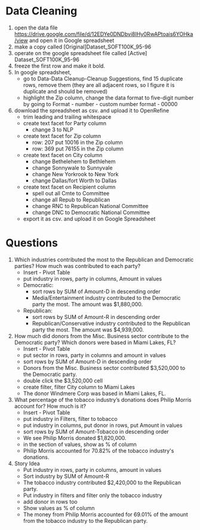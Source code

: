 # Data Cleaning
1. open the data file https://drive.google.com/file/d/12EDYe0DNDbvi8IHy0RwAPtoais6YOHka/view and open it in Google spreadsheet
2. make a copy called [Original]Dataset_SOFT100K_95-96
3. operate on the google spreadsheet file called [Active] Dataset_SOFT100K_95-96
4. freeze the first row and make it bold.
5. In google spreadsheet, 
   * go to Data-Data Cleanup-Cleanup Suggestions, find 15 duplicate rows, remove them (they are all adjacent rows, so I figure it is duplicate and should be removed) 
   *  highlight the Zip column, change the data format to five-digit number by going to Format - number - custom number format - 00000
6. download the spreadsheet as csv. and upload it to OpenRefine
   * trim leading and trailing whitespace
   * create text facet for Party column
     * change 3 to NLP
   * create text facet for Zip column
     *  row: 207 put 10016 in the Zip column
     *  row: 369 put 76155 in the Zip column
   * create text facet on City column
     * change Bethelehem to Bethlehem
     * change Sonnywale to Sunnyvale
     * change New Yorkrook to New York
     * change Dallas/fort Worth to Dallas
   * create text facet on Recipient column
     * spell out all Cmte to Committee
     * change all Repub to Republican
     * change RNC to Republican National Committee
     * change DNC to Democratic National Committee
   * export it as csv. and upload it on Google Spreadsheet

# Questions
1. Which industries contributed the most to the Republican and Democratic parties? How much was contributed to each party?
   * Insert - Pivot Table
   * put industry in rows, party in columns, Amount in values
   * Democratic:
     * sort rows by SUM of Amount-D in descending order
     * Media/Entertainment industry contributed to the Democratic party the most. The amount was $1,880,000.
   * Republican:  
     * sort rows by SUM of Amount-R in descending order
     * Republican/Conservative industry contributed to the Republican party the most. The amount was $4,939,000.  
2. How much did donors from the Misc. Business sector contribute to the Democratic party? Which donors were based in Miami Lakes, FL?
   * Insert - Pivot Table
   * put sector in rows, party in columns and amount in values
   * sort rows by SUM of Amount-D in descending order
   * Donors from the Misc. Business sector contributed $3,520,000 to the Democratic party. 
   * double click the $3,520,000 cell
   * create filter, filter City column to Miami Lakes
   * The donor Windmere Corp was based in Miami Lakes, FL.
3. What percentage of the tobacco industry’s donations does Philip Morris account for? How much is it?
   * Insert - Pivot Table
   * put industry in Filters, filter to tobacco
   * put industry in columns, put donor in rows, put Amount in values
   * sort rows by SUM of Amount-Tobacco in descending order
   * We see Philip Morris donated $1,820,000. 
   * in the section of values, show as % of column
   * Philip Morris accounted for 70.82% of the tobacco industry's donations. 
4. Story Idea
   * Put industry in rows, party in columns, amount in values
   * Sort industry by SUM of Amount-R
   * The tobacco industry contributed $2,420,000 to the Republican party. 
   * Put industry in filters and filter only the tobacco industry
   * add donor in rows too
   * Show values as % of column
   * The money from Philip Morris accounted for 69.01% of the amount from the tobacco industry to the Republican party.  

